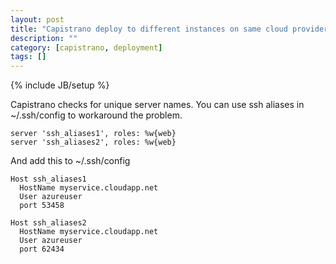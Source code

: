 ```yaml
---
layout: post
title: "Capistrano deploy to different instances on same cloud provider"
description: ""
category: [capistrano, deployment]
tags: []
---
```

{% include JB/setup %}


Capistrano checks for unique server names. You can use ssh aliases in ~/.ssh/config to workaround the problem.

    server 'ssh_aliases1', roles: %w{web}
    server 'ssh_aliases2', roles: %w{web}

And add this to ~/.ssh/config

    Host ssh_aliases1
      HostName myservice.cloudapp.net
      User azureuser
      port 53458

    Host ssh_aliases2
      HostName myservice.cloudapp.net
      User azureuser
      port 62434


